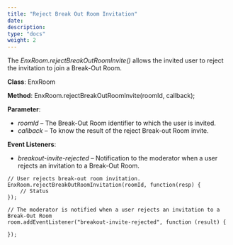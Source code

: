 ```yaml
---
title: "Reject Break Out Room Invitation"
date: 
description:
type: "docs"
weight: 2
---
```

The *EnxRoom.rejectBreakOutRoomInvite()* allows the invited user to reject the invitation to join a Break-Out Room.

**Class**: EnxRoom

**Method**: EnxRoom.rejectBreakOutRoomInvite(roomId, callback); 

**Parameter**:

- *roomId* – The Break-Out Room identifier to which the user is invited.
- *callback* – To know the result of the reject Break-out Room invite.

**Event Listeners**:

- *breakout-invite-rejected* – Notification to the moderator when a user rejects an invitation to a Break-Out Room.
```
// User rejects break-out room invitation.
EnxRoom.rejectBreakOutRoomInvitation(roomId, function(resp) {
	// Status 
}); 

// The moderator is notified when a user rejects an invitation to a Break-Out Room
room.addEventListener("breakout-invite-rejected", function (result) {
	
});
```
